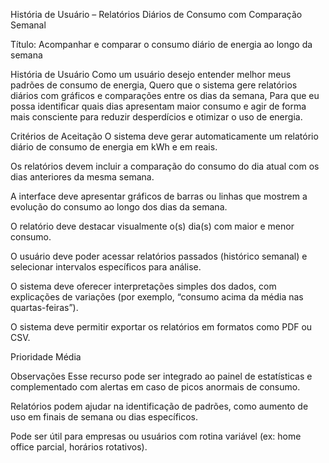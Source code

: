 História de Usuário – Relatórios Diários de Consumo com Comparação Semanal

Título: Acompanhar e comparar o consumo diário de energia ao longo da semana

História de Usuário
Como um usuário desejo entender melhor meus padrões de consumo de energia,
Quero que o sistema gere relatórios diários com gráficos e comparações entre os dias da semana,
Para que eu possa identificar quais dias apresentam maior consumo e agir de forma mais consciente para reduzir desperdícios e otimizar o uso de energia.

Critérios de Aceitação
O sistema deve gerar automaticamente um relatório diário de consumo de energia em kWh e em reais.

Os relatórios devem incluir a comparação do consumo do dia atual com os dias anteriores da mesma semana.

A interface deve apresentar gráficos de barras ou linhas que mostrem a evolução do consumo ao longo dos dias da semana.

O relatório deve destacar visualmente o(s) dia(s) com maior e menor consumo.

O usuário deve poder acessar relatórios passados (histórico semanal) e selecionar intervalos específicos para análise.

O sistema deve oferecer interpretações simples dos dados, com explicações de variações (por exemplo, “consumo acima da média nas quartas-feiras”).

O sistema deve permitir exportar os relatórios em formatos como PDF ou CSV.

Prioridade
Média

Observações
Esse recurso pode ser integrado ao painel de estatísticas e complementado com alertas em caso de picos anormais de consumo.

Relatórios podem ajudar na identificação de padrões, como aumento de uso em finais de semana ou dias específicos.

Pode ser útil para empresas ou usuários com rotina variável (ex: home office parcial, horários rotativos).
